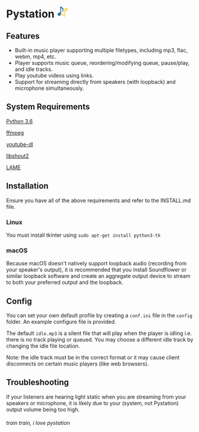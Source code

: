 # Pystation ![](https://raw.githubusercontent.com/FriendlyAI/Pystation-Stream/master/favicon/32.png)

## Features

- Built-in music player supporting multiple filetypes, including mp3, flac, webm, mp4, etc.
- Player supports music queue, reordering/modifying queue, pause/play, and idle tracks.
- Play youtube videos using links.
- Support for streaming directly from speakers (with loopback) and microphone simultaneously.

## System Requirements

[Python 3.6](https://www.python.org/downloads/)

[ffmpeg](https://www.ffmpeg.org/)

[youtube-dl](https://rg3.github.io/youtube-dl/)

[libshout2](https://ftp.osuosl.org/pub/xiph/releases/libshout/)

[LAME](http://lame.sourceforge.net/download.php)

## Installation
Ensure you have all of the above requirements and refer to the INSTALL.md file.

### Linux
You must install tkinter using `sudo apt-get install python3-tk`

### macOS
Because macOS doesn't natively support loopback audio (recording from your speaker's output), it is recommended that you
install Soundflower or similar loopback software and create an aggregate output device to stream to both your preferred
output and the loopback.

## Config
You can set your own default profile by creating a `conf.ini` file in the `config` folder. An example configure file is 
provided.

The default `idle.mp3` is a silent file that will play when the player is idling i.e. there is no track playing or 
queued. You may choose a different idle track by changing the idle file location.

Note: the idle track must be in the correct format or it may cause client disconnects on certain music players (like 
web browsers).

## Troubleshooting
If your listeners are hearing light static when you are streaming from your speakers or microphone, it is likely due to
your (system, not Pystation) output volume being too high.

###### train train, i love pystation
